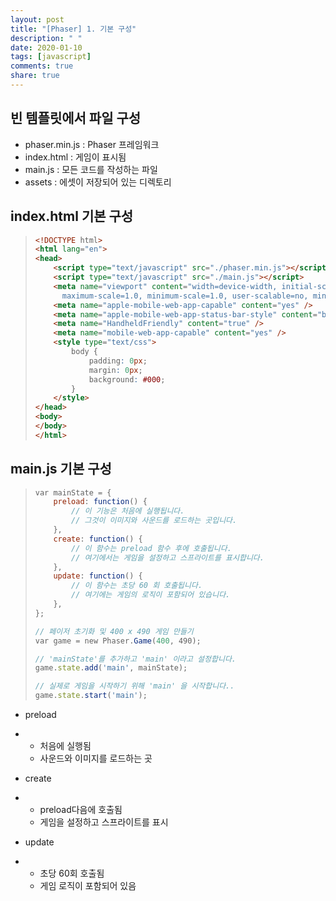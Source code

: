 ```yaml
---
layout: post
title: "[Phaser] 1. 기본 구성"
description: " "
date: 2020-01-10
tags: [javascript]
comments: true
share: true
---
```


## 빈 템플릿에서 파일 구성

- phaser.min.js     : Phaser 프레임워크
- index.html     : 게임이 표시됨
- main.js : 모든 코드를 작성하는 파일
- assets : 에셋이 저장되어 있는 디렉토리



## index.html 기본 구성

> ```HTML
> <!DOCTYPE html>
> <html lang="en">
> <head>
>     <script type="text/javascript" src="./phaser.min.js"></script>
>     <script type="text/javascript" src="./main.js"></script>
>     <meta name="viewport" content="width=device-width, initial-scale=1.0,
>       maximum-scale=1.0, minimum-scale=1.0, user-scalable=no, minimal-ui" />
>     <meta name="apple-mobile-web-app-capable" content="yes" />
>     <meta name="apple-mobile-web-app-status-bar-style" content="black" />
>     <meta name="HandheldFriendly" content="true" />
>     <meta name="mobile-web-app-capable" content="yes" />
>     <style type="text/css">
>         body {
>             padding: 0px;
>             margin: 0px;
>             background: #000;
>         }
>     </style>
> </head>
> <body>
> </body>
> </html>
> ```



## main.js 기본 구성

> ```Javascript
> var mainState = {
>     preload: function() {
>         // 이 기능은 처음에 실행됩니다.
>         // 그것이 이미지와 사운드를 로드하는 곳입니다.
>     },
>     create: function() {
>         // 이 함수는 preload 함수 후에 호출됩니다.
>         // 여기에서는 게임을 설정하고 스프라이트를 표시합니다.
>     },
>     update: function() {
>         // 이 함수는 초당 60 회 호출됩니다.
>         // 여기에는 게임의 로직이 포함되어 있습니다.
>     },
> };
> 
> // 페이저 초기화 및 400 x 490 게임 만들기
> var game = new Phaser.Game(400, 490);
> 
> // 'mainState'를 추가하고 'main' 이라고 설정합니다.
> game.state.add('main', mainState);
> 
> // 실제로 게임을 시작하기 위해 'main' 을 시작합니다..
> game.state.start('main');
> ```

- preload

- - 처음에 실행됨
  - 사운드와 이미지를 로드하는 곳

- create

- - preload다음에 호출됨
  - 게임을 설정하고 스프라이트를 표시

- update

- - 초당 60회 호출됨
  - 게임 로직이 포함되어 있음
